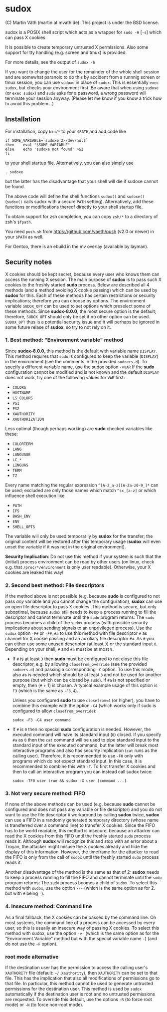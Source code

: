 # sudox

(C) Martin Väth (martin at mvath.de).
This project is under the BSD license.

sudox is a POSIX shell script which acts as a wrapper for
`sudo -H` [`-s`] which can pass X cookies

It is possible to create temporary untrusted X permissions.
Also some support for tty handling (e.g. screen and tmux) is provided.

For more details, see the output of `sudox -h`

If you want to change the user for the remainder of the whole shell session
and are somewhat paranoic to do this by accident from a runnnig
screen or tmux session, you can use `sudoxe` in place of `sudox`:
This is essentially `exec sudox`, but checks your environment first.
Be aware that when using `sudoxe` (or `exec sudox`) and `sudo` asks for a
password, a wrong password will terminate your session anyway.
(Please let me know if you know a trick how to avoid this problem...)


## Installation

For installation, copy `bin/*` to your `$PATH` and add code like
```
if SOME_VARIABLE=`sudoxe 2>/dev/null`
then	eval "$SOME_VARIABLE"
else	echo 'sudoxe not found' >&2
fi
```
to your shell startup file. Alternatively, you can also simply use
```
. sudoxe
```
but the latter has the disadvantage that your shell will die if sudoxe
cannot be found.

The above code will define the shell functions `sudox()` and `sudoxe()`
(`sudox()` calls sudox with a secure `PATH` setting). Alternatively, add these
functions or modifications thereof directly to your shell startup file.

To obtain support for zsh completion, you can copy `zsh/*` to a directory
of zsh's `$fpath`.

You need `push.sh` from https://github.com/vaeth/push (v2.0 or newer)
in your `$PATH` as well.

For Gentoo, there is an ebuild in the mv overlay (available by layman).


## Security notes

X cookies should be kept secret, because every user who knows them can access
the running X session. The main purpose of __sudox__ is to pass such X cookies
to the freshly started __sudo__ process.
Below are described all 4 methods (and a method avoiding X cookie passing)
which can be used by __sudox__ for this.
Each of these methods has certain restrictions or security implications;
therefore you can choose by options.
The environment variable `SUDOX_OPT` can be used to set options which
preselect some of these methods.
Since __sudox-8.0.0__, the most secure option is the default; therefore,
`SUDOX_OPT` should only be set if no other option can be used.
`SUDOX_OPT` thus is a potential security issue and it will perhaps be
ignored in some future relase of __sudox__, so try to not rely on it.

### 1. Best method: "Environment variable" method

Since __sudox-8.0.0__, this method is the default with variable name `DISPLAY`.
This method requires that `sudo` is configured to keep the variable (`DISPLAY`)
in the environment (see the comments in the provided `sudoers.d`).
To specify a different variable name, use the sudox option `-vVAR`
If the __sudo__ configuration cannot be modified and is not known and the
default `DISPLAY` does not work, try one of the following values for `VAR`
first:

- `COLORS`
- `HOSTNAME`
- `LS_COLORS`
- `PS1`
- `PS2`
- `XAUTHORITY`
- `XAUTHORIZATION`

Less optimal (though perhaps working) are __sudo__ checked variables like
these:

- `COLORTERM`
- `LANG`
- `LANGUAGE`
- `LC_*`
- `LINGUAS`
- `TERM`
- `TZ`

Every name matching the regular expression `^[A-Z_a-z][A-Za-z0-9_]*`
can be used;
excluded are only those names which match `^sx_[a-z]` or which influence shell
execution like

- `PATH`
- `IFS`
- `BASH_ENV`
- `ENV`
- `SHELL_OPTS`

The variable will only be used temporarily by __sudox__ for the transfer; the
original content will be restored after this temporary usage (__sudox__ will
even unset the variable if it was not in the original environment).

__Security Implication__: Do not use this method if your system is such that
the (initial) process environment can be read by other users (on linux, check
e.g. that `/proc/*/environment` is only user readable).
Otherwise, your X cookies are leaked this way!

### 2. Second best method: File descriptors

If the method above is not possible (e.g. because __sudo__ is configured to not
pass _any_ variable and you cannot change the configuration), __sudox__ can use
an open file descriptor to pass X cookies. This method is secure, but only
suboptimal, because `sudox` still needs to keep a process running to fill
the descriptor and cannot terminate until the `sudo` program returns:
The `sudo` process becomes a child of the `sudox` process (with possible
security implications about sending signals to an unprivileged process).
Use the `sudox` option `-F#` or `-F#,#a` to use this method with file
descriptor `#` as channel for X cookie passing and an auxiliary file
descriptor `#a`.
As `#` you can either use some unused descriptor (at least `3`) or the
standard input `0`. Depending on your shell, `#` and `#a` must be at most `9`.

- If `#` is at least `3` then __sudo__ must be configured to not close this
  file descriptor, e.g. by allowing `closefrom_override`
  (see the provided `sudoers.d`) and passing a corresponding `-C` option.
  To use this mode, also `#a` is needed which should be at least `3` and
  not be used for another purpose (but which can be closed by `sudo`).
  If `#a` is not specified or empty, then (`#` + 1) is chosen.
  A typical example usage of this option is `-F3` (which is the same as
  `-F3,4`).

  Unless you configured __sudo__ to use `closefrom=4` (or higher), you have to
  combine this example with the option `-C4` (which works only if sudo is
  configured to allow `closefrom_override`):

  `sudox -F3 -C4 user command`

- If `#` is `0` then no special __sudo__ configuration is needed. However, the
  executed command will have its standard input (`0`) closed. If you specify
  `#a` as `0` then the `cat` command will be used to pipe standard input to the
  standard input of the executed command, but the latter will break most
  interactive programs and also has security implication (`cat` runs as the
  calling user). Therefore, it is recommended to use `-F0` only with programs
  which do not expect standard input. In this case, it is recommended to
  combine this with `-T`.
  To first transfer X cookies and then to call an interactive program you can
  instead call sudox twice:

  `sudox -TF0 user true && sudox -X user [command ...]`

### 3. Not very secure method: FIFO

If none of the above methods can be used (e.g. because __sudo__ cannot be
configured and does not pass any variable or file descriptor) and you
do not want to use the file descriptor `0` workaround by calling __sudox__
twice, __sudox__ can use a FIFO in a randomly generated temporary directory
(whose name is transferred over a command line) to transfer X cookies.
Since the FIFO has to be world readable, this method is insecure, because
an attacker can read the X cookies from this FIFO until the freshly started
`sudo` process reads it. Although __sudox__ will recognize this and stop
with an error about a Troyan, the attacker might misuse the X cookies already
and hide the display of this information.
However, the timeframe for the attacker to read the FIFO is only from the
call of `sudox` until the freshly started `sudo` process reads it.

Another disadvantage of the method is the same as that of 2:
__sudox__ needs to keep a process running to fill the FIFO and cannot terminate
until the `sudo` program returns: The `sudo` process bcomes a child of `sudox`.
To select this method with `sudox`, use the option `-F-` (which is the same
option as for 2. but with `#` being `-`).

### 4. Insecure method: Command line

As a final fallback, the X cookies can be passed by the command line.
On most systems, the command line of a process can be accessed by every user,
so this is usually an insecure way of passing X cookies.
To select this method with sudox, use the option `-v-` (which is the same
option as for the "Environment Variable" method but with the special
variable name `-`) (and do not use the `-F` option).

### root mode alternative

If the destination user has the permission to access the calling user's
`XAUTHORITY` file (default: `~/.Xauthority`), then `XAUTHORITY` can be set
to that file. This has the implication that also all modifications of
permissions go to that file. In particular, this method cannot be used
to generate untrusted permissions for the destination user.
This method is used by `sudox` automatically if the destination user is root
and no untrusted permissions are requested. To override this default, use
the options `-R` (to force root mode) or `-N` (to force non-root mode).
